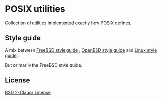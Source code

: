 # POSIX utilities
Collection of utilities implemented exactly how POSIX defines. 

## Style guide
A mix between
[FreeBSD style guide](https://www.freebsd.org/cgi/man.cgi?query=style&sektion=9&manpath=FreeBSD+13.0-RELEASE+and+Ports)
,
[OpenBSD style guide](https://man.openbsd.org/style)
and
[Linux style guide](https://www.kernel.org/doc/html/v5.10/process/coding-style.html)
.

But primarily the FreeBSD style guide.

## License
[BSD 2-Clause License](./LICENSE)

